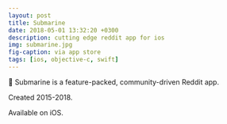 ```yaml
---
layout: post
title: Submarine
date: 2018-05-01 13:32:20 +0300
description: cutting edge reddit app for ios
img: submarine.jpg
fig-caption: via app store
tags: [ios, objective-c, swift]
---
```


🌊 Submarine  is a feature-packed, community-driven Reddit app.

Created 2015-2018.

<i class="fa fa-apple" aria-hidden="true"></i> Available on iOS.